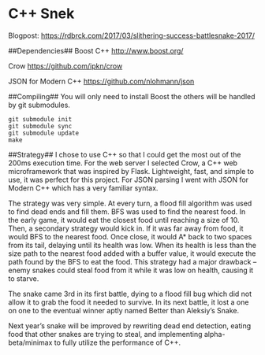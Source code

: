 # C++ Snek
Blogpost: https://rdbrck.com/2017/03/slithering-success-battlesnake-2017/

##Dependencies##
Boost C++ http://www.boost.org/

Crow https://github.com/ipkn/crow

JSON for Modern C++ https://github.com/nlohmann/json

##Compiling##
You will only need to install Boost the others will be handled by git submodules.

`git submodule init` <br />
`git submodule sync` <br />
`git submodule update`  <br />
`make`  <br />

##Strategy##
I chose to use C++ so that I could get the most out of the 200ms execution time. For the web server I selected Crow, a C++ web microframework that was inspired by Flask. Lightweight, fast, and simple to use, it was perfect for this project. For JSON parsing I went with JSON for Modern C++ which has a very familiar syntax.

The strategy was very simple. At every turn, a flood fill algorithm was used to find dead ends and fill them. BFS was used to find the nearest food. In the early game, it would eat the closest food until reaching a size of 10. Then, a secondary strategy would kick in. If it was far away from food, it would BFS to the nearest food. Once close, it would A* back to two spaces from its tail, delaying until its health was low. When its health is less than the size path to the nearest food added with a buffer value, it would execute the path found by the BFS to eat the food. This strategy had a major drawback – enemy snakes could steal food from it while it was low on health, causing it to starve.

The snake came 3rd in its first battle, dying to a flood fill bug which did not allow it to grab the food it needed to survive. In its next battle, it lost a one on one to the eventual winner aptly named Better than Aleksiy’s Snake.

Next year’s snake will be improved by rewriting dead end detection, eating food that other snakes are trying to steal, and implementing alpha-beta/minimax to fully utilize the performance of C++.
